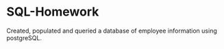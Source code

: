 # SQL-Homework

Created, populated and queried a database of employee information using postgreSQL.
